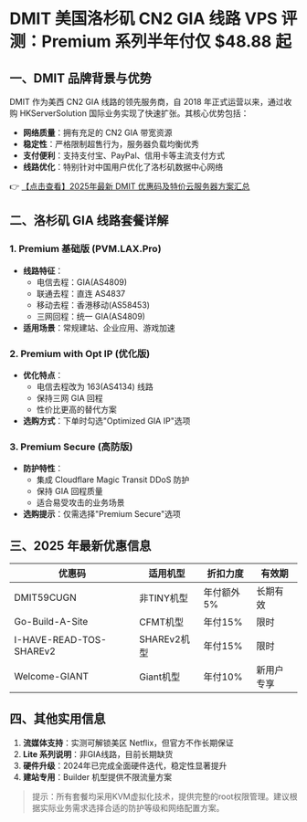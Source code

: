 # DMIT 美国洛杉矶 CN2 GIA 线路 VPS 评测：Premium 系列半年付仅 $48.88 起

## 一、DMIT 品牌背景与优势

DMIT 作为美西 CN2 GIA 线路的领先服务商，自 2018 年正式运营以来，通过收购 HKServerSolution 国际业务实现了快速扩张。其核心优势包括：

- **网络质量**：拥有充足的 CN2 GIA 带宽资源
- **稳定性**：严格限制超售行为，服务器负载均衡优秀
- **支付便利**：支持支付宝、PayPal、信用卡等主流支付方式
- **线路优化**：特别针对中国用户优化了洛杉矶数据中心网络

👉 [【点击查看】2025年最新 DMIT 优惠码及特价云服务器方案汇总](https://bit.ly/dmit_coupon)

## 二、洛杉矶 GIA 线路套餐详解

### 1. Premium 基础版 (PVM.LAX.Pro)
- **线路特征**：
  - 电信去程：GIA(AS4809)
  - 联通去程：直连 AS4837
  - 移动去程：香港移动(AS58453)
  - 三网回程：统一 GIA(AS4809)
- **适用场景**：常规建站、企业应用、游戏加速

### 2. Premium with Opt IP (优化版)
- **优化特点**：
  - 电信去程改为 163(AS4134) 线路
  - 保持三网 GIA 回程
  - 性价比更高的替代方案
- **选购方式**：下单时勾选"Optimized GIA IP"选项

### 3. Premium Secure (高防版)
- **防护特性**：
  - 集成 Cloudflare Magic Transit DDoS 防护
  - 保持 GIA 回程质量
  - 适合易受攻击的业务场景
- **选购提示**：仅需选择"Premium Secure"选项

## 三、2025 年最新优惠信息

| 优惠码 | 适用机型 | 折扣力度 | 有效期 |
|--------|----------|----------|--------|
| DMIT59CUGN | 非TINY机型 | 年付额外5% | 长期有效 |
| Go-Build-A-Site | CFMT机型 | 年付15% | 限时 |
| I-HAVE-READ-TOS-SHAREv2 | SHAREv2机型 | 年付15% | 限时 |
| Welcome-GIANT | Giant机型 | 年付10% | 新用户专享 |

## 四、其他实用信息

1. **流媒体支持**：实测可解锁美区 Netflix，但官方不作长期保证
2. **Lite 系列说明**：非GIA线路，目前长期缺货
3. **硬件升级**：2024年已完成全面硬件迭代，稳定性显著提升
4. **建站专用**：Builder 机型提供不限流量方案

> 提示：所有套餐均采用KVM虚拟化技术，提供完整的root权限管理。建议根据实际业务需求选择合适的防护等级和网络配置方案。